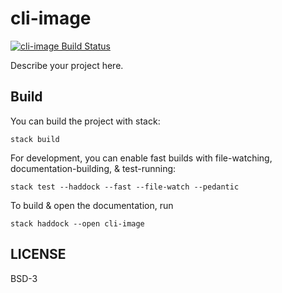 # cli-image

[![cli-image Build Status](https://travis-ci.org/prikhi/cli-image.svg?branch=master)](https://travis-ci.org/prikhi/cli-image)


Describe your project here.


## Build

You can build the project with stack:

```
stack build
```

For development, you can enable fast builds with file-watching,
documentation-building, & test-running:

```
stack test --haddock --fast --file-watch --pedantic
```

To build & open the documentation, run

```
stack haddock --open cli-image
```


## LICENSE

BSD-3
